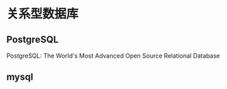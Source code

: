 # 关系型数据库

## PostgreSQL

PostgreSQL: The World's Most Advanced Open Source Relational Database

## mysql


